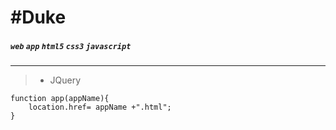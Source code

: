 #Duke
========
##### `web` `app`   `html5`  `css3`  `javascript` 

***
> - JQuery
```
function app(appName){
	location.href= appName +".html";
}
```
